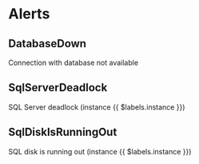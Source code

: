 # Alerts
## DatabaseDown
Connection with database not available

## SqlServerDeadlock
SQL Server deadlock (instance {{ $labels.instance }})

## SqlDiskIsRunningOut
SQL disk is running out (instance {{ $labels.instance }})

